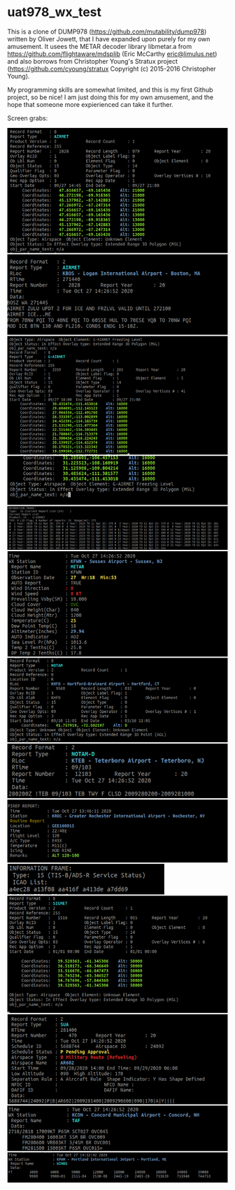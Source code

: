 # uat978_wx_test

This is a clone of DUMP978 (https://github.com/mutability/dump978) written by Oliver Jowett, that I have 
expanded upon purely for my own amusement. It usees the METAR decoder library libmetar.a from 
https://github.com/flightaware/mdsplib (Eric McCarthy eric@limulus.net) and also borrows from Christopher Young's Stratux
project (https://github.com/cyoung/stratux Copyright (c) 2015-2016 Christopher Young).

My programming skills are somewhat limited, and this is my first Github project, so be nice! I am just doing this for my own amusement,
and the hope that someone more expierienced can take it further.

Screen grabs:

![AIRMET graphic](https://github.com/Oojimentis/uat978_wx_test/blob/master/uat978_wx_text/docs/airmet_graphic_screen.png)
![AIRMET text](https://github.com/Oojimentis/uat978_wx_test/blob/master/uat978_wx_text/docs/airmet_text_screen.png)
![G-AIRMET text](https://github.com/Oojimentis/uat978_wx_test/blob/master/uat978_wx_text/docs/g-airmet_screen.png)
![G-AIRMET](https://github.com/Oojimentis/uat978_wx_test/blob/master/uat978_wx_text/docs/g-airmet2_screen.png)
![Frame info](https://github.com/Oojimentis/uat978_wx_test/blob/master/uat978_wx_text/docs/info_frame_screen.png)
![METAR](https://github.com/Oojimentis/uat978_wx_test/blob/master/uat978_wx_text/docs/metar_screen.png)
![NOTAM graphic](https://github.com/Oojimentis/uat978_wx_test/blob/master/uat978_wx_text/docs/notam_graphic_screen.png)
![NOTAM text](https://github.com/Oojimentis/uat978_wx_test/blob/master/uat978_wx_text/docs/notam_text_screen.png)
![PIREP](https://github.com/Oojimentis/uat978_wx_test/blob/master/uat978_wx_text/docs/pirep_screen.png)
![Service status](https://github.com/Oojimentis/uat978_wx_test/blob/master/uat978_wx_text/docs/service_status_screen.png)
![SIGMET](https://github.com/Oojimentis/uat978_wx_test/blob/master/uat978_wx_text/docs/sigmet_screen.png)
![SUA](https://github.com/Oojimentis/uat978_wx_test/blob/master/uat978_wx_text/docs/sua_screen.png)
![TAF](https://github.com/Oojimentis/uat978_wx_test/blob/master/uat978_wx_text/docs/taf_screen.png)
![WINDS](https://github.com/Oojimentis/uat978_wx_test/blob/master/uat978_wx_text/docs/winds_screen.png)



